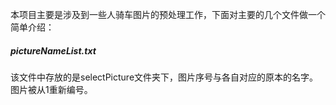 本项目主要是涉及到一些人骑车图片的预处理工作，下面对主要的几个文件做一个简单介绍：

##### pictureNameList.txt

该文件中存放的是selectPicture文件夹下，图片序号与各自对应的原本的名字。图片被从1重新编号。


